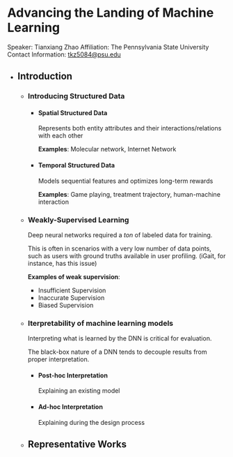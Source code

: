# Advancing the Landing of Machine Learning
Speaker: Tianxiang Zhao
Affiliation: The Pennsylvania State University
Contact Information: tkz5084@psu.edu
- ## Introduction
	- ### Introducing Structured Data
		- #### Spatial Structured Data
		  Represents both entity attributes and their interactions/relations with each other
		  
		  **Examples**: Molecular network, Internet Network
		- #### Temporal Structured Data
		  Models sequential features and optimizes long-term rewards
		  
		  **Examples**: Game playing, treatment trajectory, human-machine interaction
	- ### Weakly-Supervised Learning
	  Deep neural networks required a *ton* of labeled data for training.
	  
	  This is often in scenarios with a very low number of data points, such as users with ground truths available in user profiling. (iGait, for instance, has this issue)
	  
	  **Examples of weak supervision**:
	  * Insufficient Supervision
	  * Inaccurate Supervision
	  * Biased Supervision
	- ### Iterpretability of machine learning models
	  Interpreting what is learned by the DNN is critical for evaluation.
	  
	  The black-box nature of a DNN tends to decouple results from proper interpretation.
		- #### Post-hoc Interpretation
		  Explaining an existing model
		- #### Ad-hoc Interpretation
		  Explaining during the design process
	- ## Representative Works